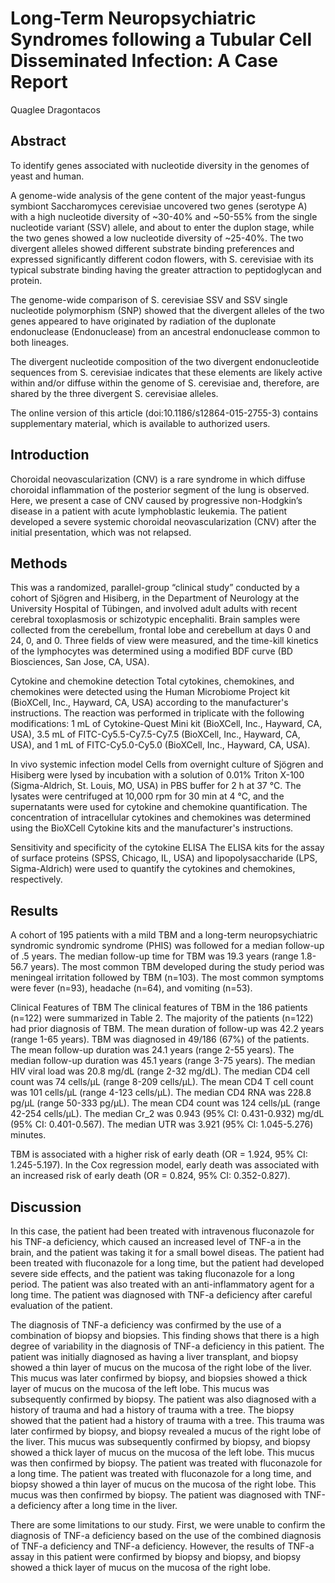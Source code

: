 # Long-Term Neuropsychiatric Syndromes following a Tubular Cell Disseminated Infection: A Case Report
Quaglee Dragontacos


## Abstract
To identify genes associated with nucleotide diversity in the genomes of yeast and human.

A genome-wide analysis of the gene content of the major yeast-fungus symbiont Saccharomyces cerevisiae uncovered two genes (serotype A) with a high nucleotide diversity of ~30-40% and ~50-55% from the single nucleotide variant (SSV) allele, and about to enter the duplon stage, while the two genes showed a low nucleotide diversity of ~25-40%. The two divergent alleles showed different substrate binding preferences and expressed significantly different codon flowers, with S. cerevisiae with its typical substrate binding having the greater attraction to peptidoglycan and protein.

The genome-wide comparison of S. cerevisiae SSV and SSV single nucleotide polymorphism (SNP) showed that the divergent alleles of the two genes appeared to have originated by radiation of the duplonate endonuclease (Endonuclease) from an ancestral endonuclease common to both lineages.

The divergent nucleotide composition of the two divergent endonucleotide sequences from S. cerevisiae indicates that these elements are likely active within and/or diffuse within the genome of S. cerevisiae and, therefore, are shared by the three divergent S. cerevisiae alleles.

The online version of this article (doi:10.1186/s12864-015-2755-3) contains supplementary material, which is available to authorized users.


## Introduction
Choroidal neovascularization (CNV) is a rare syndrome in which diffuse choroidal inflammation of the posterior segment of the lung is observed. Here, we present a case of CNV caused by progressive non-Hodgkin’s disease in a patient with acute lymphoblastic leukemia. The patient developed a severe systemic choroidal neovascularization (CNV) after the initial presentation, which was not relapsed.


## Methods
This was a randomized, parallel-group “clinical study” conducted by a cohort of Sjögren and Hisiberg, in the Department of Neurology at the University Hospital of Tübingen, and involved adult adults with recent cerebral toxoplasmosis or schizotypic encephaliti. Brain samples were collected from the cerebellum, frontal lobe and cerebellum at days 0 and 24, 0, and 0. Three fields of view were measured, and the time-kill kinetics of the lymphocytes was determined using a modified BDF curve (BD Biosciences, San Jose, CA, USA).

Cytokine and chemokine detection
Total cytokines, chemokines, and chemokines were detected using the Human Microbiome Project kit (BioXCell, Inc., Hayward, CA, USA) according to the manufacturer's instructions. The reaction was performed in triplicate with the following modifications: 1 mL of Cytokine-Quest Mini kit (BioXCell, Inc., Hayward, CA, USA), 3.5 mL of FITC-Cy5.5-Cy7.5-Cy7.5 (BioXCell, Inc., Hayward, CA, USA), and 1 mL of FITC-Cy5.0-Cy5.0 (BioXCell, Inc., Hayward, CA, USA).

In vivo systemic infection model
Cells from overnight culture of Sjögren and Hisiberg were lysed by incubation with a solution of 0.01% Triton X-100 (Sigma-Aldrich, St. Louis, MO, USA) in PBS buffer for 2 h at 37 °C. The lysates were centrifuged at 10,000 rpm for 30 min at 4 °C, and the supernatants were used for cytokine and chemokine quantification. The concentration of intracellular cytokines and chemokines was determined using the BioXCell Cytokine kits and the manufacturer's instructions.

Sensitivity and specificity of the cytokine ELISA
The ELISA kits for the assay of surface proteins (SPSS, Chicago, IL, USA) and lipopolysaccharide (LPS, Sigma-Aldrich) were used to quantify the cytokines and chemokines, respectively.


## Results
A cohort of 195 patients with a mild TBM and a long-term neuropsychiatric syndromic syndromic syndrome (PHIS) was followed for a median follow-up of .5 years. The median follow-up time for TBM was 19.3 years (range 1.8-56.7 years). The most common TBM developed during the study period was meningeal irritation followed by TBM (n=103). The most common symptoms were fever (n=93), headache (n=64), and vomiting (n=53).

Clinical Features of TBM
The clinical features of TBM in the 186 patients (n=122) were summarized in Table 2. The majority of the patients (n=122) had prior diagnosis of TBM. The mean duration of follow-up was 42.2 years (range 1-65 years). TBM was diagnosed in 49/186 (67%) of the patients. The mean follow-up duration was 24.1 years (range 2-55 years). The median follow-up duration was 45.1 years (range 3-75 years). The median HIV viral load was 20.8 mg/dL (range 2-32 mg/dL). The median CD4 cell count was 74 cells/µL (range 8-209 cells/µL). The mean CD4 T cell count was 101 cells/µL (range 4-123 cells/µL). The median CD4 RNA was 228.8 pg/µL (range 50-333 pg/µL). The mean CD4 count was 124 cells/µL (range 42-254 cells/µL). The median Cr_2 was 0.943 (95% CI: 0.431-0.932) mg/dL (95% CI: 0.401-0.567). The median UTR was 3.921 (95% CI: 1.045-5.276) minutes.

TBM is associated with a higher risk of early death (OR = 1.924, 95% CI: 1.245-5.197). In the Cox regression model, early death was associated with an increased risk of early death (OR = 0.824, 95% CI: 0.352-0.827).


## Discussion
In this case, the patient had been treated with intravenous fluconazole for his TNF-a deficiency, which caused an increased level of TNF-a in the brain, and the patient was taking it for a small bowel diseas. The patient had been treated with fluconazole for a long time, but the patient had developed severe side effects, and the patient was taking fluconazole for a long period. The patient was also treated with an anti-inflammatory agent for a long time. The patient was diagnosed with TNF-a deficiency after careful evaluation of the patient.

The diagnosis of TNF-a deficiency was confirmed by the use of a combination of biopsy and biopsies. This finding shows that there is a high degree of variability in the diagnosis of TNF-a deficiency in this patient. The patient was initially diagnosed as having a liver transplant, and biopsy showed a thin layer of mucus on the mucosa of the right lobe of the liver. This mucus was later confirmed by biopsy, and biopsies showed a thick layer of mucus on the mucosa of the left lobe. This mucus was subsequently confirmed by biopsy. The patient was also diagnosed with a history of trauma and had a history of trauma with a tree. The biopsy showed that the patient had a history of trauma with a tree. This trauma was later confirmed by biopsy, and biopsy revealed a mucus of the right lobe of the liver. This mucus was subsequently confirmed by biopsy, and biopsy showed a thick layer of mucus on the mucosa of the left lobe. This mucus was then confirmed by biopsy. The patient was treated with fluconazole for a long time. The patient was treated with fluconazole for a long time, and biopsy showed a thin layer of mucus on the mucosa of the right lobe. This mucus was then confirmed by biopsy. The patient was diagnosed with TNF-a deficiency after a long time in the liver.

There are some limitations to our study. First, we were unable to confirm the diagnosis of TNF-a deficiency based on the use of the combined diagnosis of TNF-a deficiency and TNF-a deficiency. However, the results of TNF-a assay in this patient were confirmed by biopsy and biopsy, and biopsy showed a thick layer of mucus on the mucosa of the right lobe.
